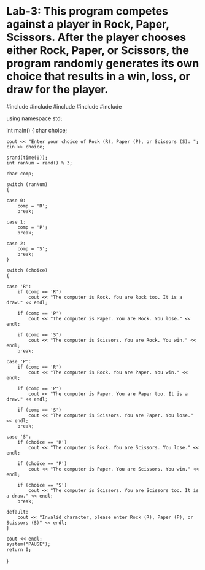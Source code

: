 # Lab-3: This program competes against a player in Rock, Paper, Scissors. After the player chooses either Rock, Paper, or Scissors, the program randomly generates its own choice that results in a win, loss, or draw for the player.

#include <iostream>
#include <cmath>
#include <iomanip>
#include <cstdlib>
#include <ctime>

using namespace std;

int main()
{
	char choice;

	cout << "Enter your choice of Rock (R), Paper (P), or Scissors (S): ";
	cin >> choice;

	srand(time(0));
	int ranNum = rand() % 3;

	char comp;

	switch (ranNum)
	{

	case 0:
		comp = 'R';
		break;

	case 1:
		comp = 'P';
		break;

	case 2:
		comp = 'S';
		break;
	}

	switch (choice)
	{

	case 'R':
		if (comp == 'R')
			cout << "The computer is Rock. You are Rock too. It is a draw." << endl;

		if (comp == 'P')
			cout << "The computer is Paper. You are Rock. You lose." << endl;

		if (comp == 'S')
			cout << "The computer is Scissors. You are Rock. You win." << endl;
		break;

	case 'P':
		if (comp == 'R')
			cout << "The computer is Rock. You are Paper. You win." << endl;

		if (comp == 'P')
			cout << "The computer is Paper. You are Paper too. It is a draw." << endl;

		if (comp == 'S')
			cout << "The computer is Scissors. You are Paper. You lose." << endl;
		break;

	case 'S':
		if (choice == 'R')
			cout << "The computer is Rock. You are Scissors. You lose." << endl;

		if (choice == 'P')
			cout << "The computer is Paper. You are Scissors. You win." << endl;

		if (choice == 'S')
			cout << "The computer is Scissors. You are Scissors too. It is a draw." << endl;
		break;

	default:
		cout << "Invalid character, please enter Rock (R), Paper (P), or Scissors (S)" << endl;
	}

	cout << endl;
	system("PAUSE");
	return 0;
}
